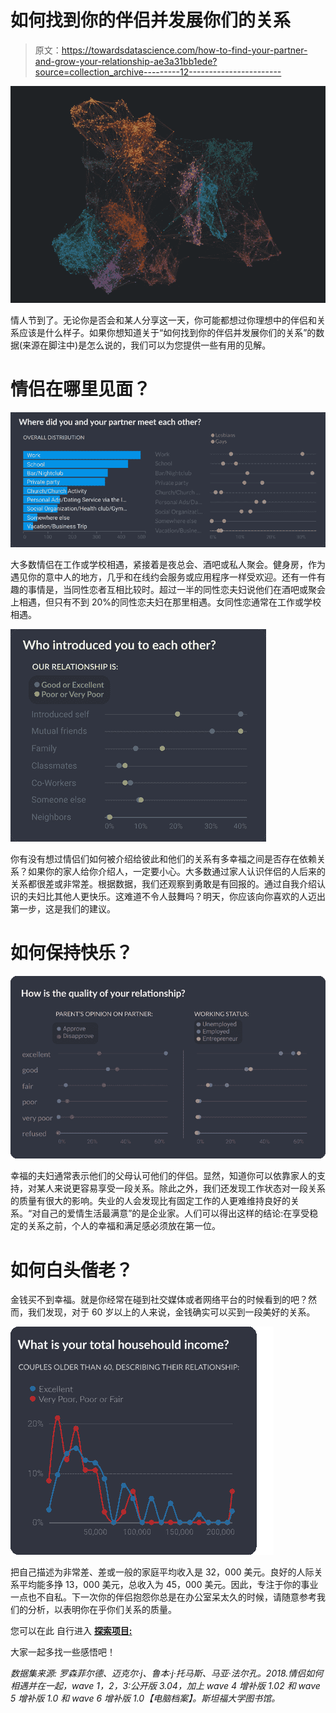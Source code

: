 # 如何找到你的伴侣并发展你们的关系

> 原文：<https://towardsdatascience.com/how-to-find-your-partner-and-grow-your-relationship-ae3a31bb1ede?source=collection_archive---------12----------------------->

![](img/b10ae94ed3eba19a1e4e1cdb4308f179.png)

情人节到了。无论你是否会和某人分享这一天，你可能都想过你理想中的伴侣和关系应该是什么样子。如果你想知道关于“如何找到你的伴侣并发展你们的关系”的数据(来源在脚注中)是怎么说的，我们可以为您提供一些有用的见解。

# 情侣在哪里见面？

![](img/89a58d04d1dd895047b53d70249e1b36.png)

大多数情侣在工作或学校相遇，紧接着是夜总会、酒吧或私人聚会。健身房，作为遇见你的意中人的地方，几乎和在线约会服务或应用程序一样受欢迎。还有一件有趣的事情是，当同性恋者互相比较时。超过一半的同性恋夫妇说他们在酒吧或聚会上相遇，但只有不到 20%的同性恋夫妇在那里相遇。女同性恋通常在工作或学校相遇。

![](img/54e4abd4c69c2c28d663eba24a54ad79.png)

你有没有想过情侣们如何被介绍给彼此和他们的关系有多幸福之间是否存在依赖关系？如果你的家人给你介绍人，一定要小心。大多数通过家人认识伴侣的人后来的关系都很差或非常差。根据数据，我们还观察到勇敢是有回报的。通过自我介绍认识的夫妇比其他人更快乐。这难道不令人鼓舞吗？明天，你应该向你喜欢的人迈出第一步，这是我们的建议。

# 如何保持快乐？

![](img/d5915d14ebb8b08607689109631f82a0.png)

幸福的夫妇通常表示他们的父母认可他们的伴侣。显然，知道你可以依靠家人的支持，对某人来说更容易享受一段关系。除此之外，我们还发现工作状态对一段关系的质量有很大的影响。失业的人会发现比有固定工作的人更难维持良好的关系。“对自己的爱情生活最满意”的是企业家。人们可以得出这样的结论:在享受稳定的关系之前，个人的幸福和满足感必须放在第一位。

# 如何白头偕老？

金钱买不到幸福。就是你经常在碰到社交媒体或者网络平台的时候看到的吧？然而，我们发现，对于 60 岁以上的人来说，金钱确实可以买到一段美好的关系。

![](img/3cef14395df2a8dda3038072e3080c10.png)

把自己描述为非常差、差或一般的家庭平均收入是 32，000 美元。良好的人际关系平均能多挣 13，000 美元，总收入为 45，000 美元。因此，专注于你的事业一点也不自私。下一次你的伴侣抱怨你总是在办公室呆太久的时候，请随意参考我们的分析，以表明你在乎你们关系的质量。

您可以在此 自行进入 [**探索项目:**](https://embed.graphext.com/ca10f9f4b61020b5/index.html)

大家一起多找一些感悟吧！

*数据集来源:*
*罗森菲尔德、迈克尔·j、鲁本·j·托马斯、马亚·法尔孔。2018.情侣如何相遇并在一起，wave 1，2，3:公开版 3.04，加上 wave 4 增补版 1.02 和 wave 5 增补版 1.0 和 wave 6 增补版 1.0【电脑档案】。斯坦福大学图书馆。*